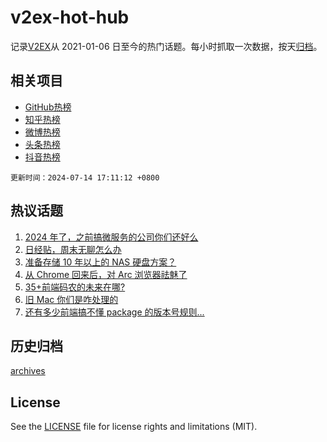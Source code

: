 # v2ex-hot-hub

 记录[V2EX](https://www.v2ex.com/)从 2021-01-06 日至今的热门话题。每小时抓取一次数据，按天[归档](archives)。
 
 ## 相关项目

- [GitHub热榜](https://github.com/lonnyzhang423/github-hot-hub)
- [知乎热榜](https://github.com/lonnyzhang423/zhihu-hot-hub)
- [微博热榜](https://github.com/lonnyzhang423/weibo-hot-hub)
- [头条热榜](https://github.com/lonnyzhang423/toutiao-hot-hub)
- [抖音热榜](https://github.com/lonnyzhang423/douyin-hot-hub)


 `更新时间：2024-07-14 17:11:12 +0800`

## 热议话题

1. [2024 年了，之前搞微服务的公司你们还好么](https://www.v2ex.com/t/1057052)
1. [日经贴，周末无聊怎么办](https://www.v2ex.com/t/1057064)
1. [准备存储 10 年以上的 NAS 硬盘方案？](https://www.v2ex.com/t/1057086)
1. [从 Chrome 回来后，对 Arc 浏览器祛魅了](https://www.v2ex.com/t/1057124)
1. [35+前端码农的未来在哪?](https://www.v2ex.com/t/1057144)
1. [旧 Mac 你们是咋处理的](https://www.v2ex.com/t/1057050)
1. [还有多少前端搞不懂 package 的版本号规则...](https://www.v2ex.com/t/1057067)

## 历史归档

[archives](archives)

## License

See the [LICENSE](LICENSE) file for license rights and limitations (MIT).

